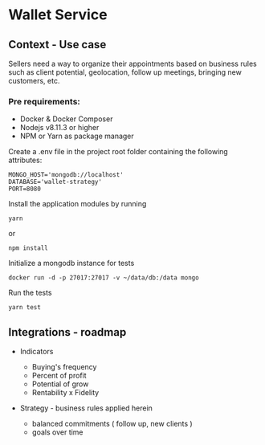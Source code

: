 # Wallet Service 

## Context - Use case

Sellers need a way to organize their appointments based on business rules
such as client potential, geolocation, follow up meetings, bringing new customers, etc.


### Pre requirements:

* Docker & Docker Composer
* Nodejs v8.11.3 or higher
* NPM or Yarn as package manager

Create a .env file in the project root folder containing the following attributes:

```
MONGO_HOST='mongodb://localhost'
DATABASE='wallet-strategy'
PORT=8080
```

Install the application modules by running
```
yarn
```
or 
```
npm install
``` 

Initialize a mongodb instance for tests
```
docker run -d -p 27017:27017 -v ~/data/db:/data mongo
```

Run the tests
``` 
yarn test
```  

## Integrations - roadmap

* Indicators
    * Buying's frequency
    * Percent of profit 
    * Potential of grow
    * Rentability x Fidelity

* Strategy - business rules applied herein
    * balanced commitments ( follow up, new clients )
    * goals over time 
